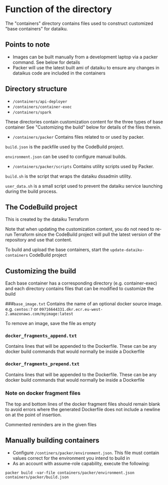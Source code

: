 # Function of the directory

The "containers" directory contains files used to construct customized "base containers" for dataiku.

## Points to note
- Images can be built manually from a development laptop via a packer command. See below for details
- Packer will use the latest built ami of dataiku to ensure any changes in dataikus code are included in the containers

## Directory structure
- `/containers/api-deployer`
- `/containers/container-exec`
- `/containers/spark`

These directories contain customization content for the three types of base container
See "Customizing the build" below for details of the files therein.

- `/containers/packer` Contains files related to or used by packer.

`build.json` is the packfile used by the CodeBuild project.

`environment.json` can be used to configure manual builds.

- `/containers/packer/scripts` Contains utility scripts used by Packer.

`build.sh` is the script that wraps the dataiku dssadmin utility.

`user_data.sh` is a small script used to prevent the dataiku service launching during the build process.

## The CodeBuild project
This is created by the dataiku Terraform

Note that when updating the customization content, you do not need to re-run Terraform since the CodeBuild project will pull the latest version of the repository and use that content.

To build and upload the base containers, start the `update-dataiku-containers` CodeBuild project

## Customizing the build
Each base container has a corresponding directory (e.g. container-exec) and each directory contains files that can be modified to customize the build

###`base_image.txt`
Contains the name of an optional docker source image.
e.g. `centos:7` or `09716644331.dkr.ecr.eu-west-2.amazonaws.com/myimage:latest`

To remove an image, save the file as empty

### `docker_fragments_append.txt`
Contains lines that will be appended to the Dockerfile. These can be any docker build commands that would normally be inside a Dockerfile

### `docker_fragments_prepend.txt`
Contains lines that will be appended to the Dockerfile. These can be any docker build commands that would normally be inside a Dockerfile

### **Note on docker fragment files**
The top and bottom lines of the docker fragment files should remain blank to avoid errors where the generated Dockerfile does not include a newline on at the point of insertion.

Commented reminders are in the given files

## Manually building containers

- Configure `/continers/packer/environment.json`. This file must contain values correct for the environment you intend to build in
- As an account with assume-role capability, execute the following:

`packer build -var-file containers/packer/environment.json containers/packer/build.json`